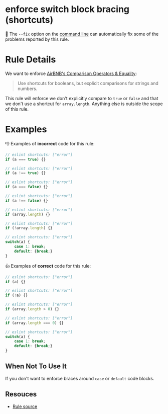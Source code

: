 # enforce switch block bracing (shortcuts)

🔧 The `--fix` option on the [command line](http://eslint.org/docs/user-guide/command-line-interface#fix) can automatically fix some of the problems reported by this rule.

# Rule Details

We want to enforce [AirBNB's Comparison Operators & Equality](https://github.com/airbnb/javascript#comparison--shortcuts):

>Use shortcuts for booleans, but explicit comparisons for strings and numbers.

This rule will enforce we don't explicitly compare to `true` or `false` and that we don't use a shortcut for `array.length`. Anything else is outside the scope of this rule.

# Examples

👎 Examples of **incorrect** code for this rule:

```js
// eslint shortcuts: ["error"]
if (a === true) {}
```

```js
// eslint shortcuts: ["error"]
if (a !== true) {}
```

```js
// eslint shortcuts: ["error"]
if (a === false) {}
```

```js
// eslint shortcuts: ["error"]
if (a !== false) {}
```

```js
// eslint shortcuts: ["error"]
if (array.length) {}
```

```js
// eslint shortcuts: ["error"]
if (!array.length) {}
```

```js
// eslint shortcuts: ["error"]
switch(a) {
    case 1: break;
    default: {break;}
}
```

👍 Examples of **correct** code for this rule:

```js
// eslint shortcuts: ["error"]
if (a) {}
```

```js
// eslint shortcuts: ["error"]
if (!a) {}
```

```js
// eslint shortcuts: ["error"]
if (array.length > 0) {}
```

```js
// eslint shortcuts: ["error"]
if (array.length === 0) {}
```

```js
// eslint shortcuts: ["error"]
switch(a) {
    case 1: break;
    default: {break;}
}
```

## When Not To Use It

If you don't want to enforce braces around `case` or `default` code blocks.

## Resouces

- [Rule source](../../lib/rules/shortcuts.js)

